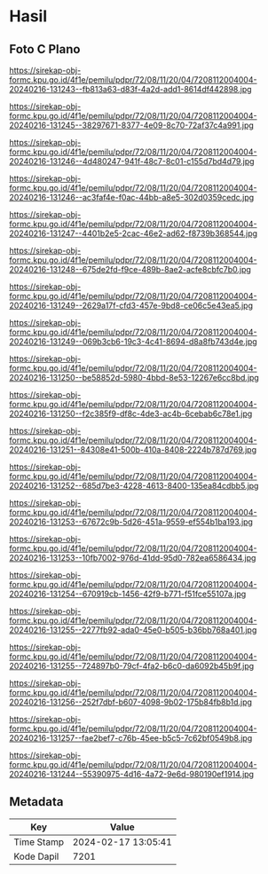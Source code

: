 # Hasil

## Foto C Plano

https://sirekap-obj-formc.kpu.go.id/4f1e/pemilu/pdpr/72/08/11/20/04/7208112004004-20240216-131243--fb813a63-d83f-4a2d-add1-8614df442898.jpg

https://sirekap-obj-formc.kpu.go.id/4f1e/pemilu/pdpr/72/08/11/20/04/7208112004004-20240216-131245--38297671-8377-4e09-8c70-72af37c4a991.jpg

https://sirekap-obj-formc.kpu.go.id/4f1e/pemilu/pdpr/72/08/11/20/04/7208112004004-20240216-131246--4d480247-941f-48c7-8c01-c155d7bd4d79.jpg

https://sirekap-obj-formc.kpu.go.id/4f1e/pemilu/pdpr/72/08/11/20/04/7208112004004-20240216-131246--ac3faf4e-f0ac-44bb-a8e5-302d0359cedc.jpg

https://sirekap-obj-formc.kpu.go.id/4f1e/pemilu/pdpr/72/08/11/20/04/7208112004004-20240216-131247--4401b2e5-2cac-46e2-ad62-f8739b368544.jpg

https://sirekap-obj-formc.kpu.go.id/4f1e/pemilu/pdpr/72/08/11/20/04/7208112004004-20240216-131248--675de2fd-f9ce-489b-8ae2-acfe8cbfc7b0.jpg

https://sirekap-obj-formc.kpu.go.id/4f1e/pemilu/pdpr/72/08/11/20/04/7208112004004-20240216-131249--2629a17f-cfd3-457e-9bd8-ce06c5e43ea5.jpg

https://sirekap-obj-formc.kpu.go.id/4f1e/pemilu/pdpr/72/08/11/20/04/7208112004004-20240216-131249--069b3cb6-19c3-4c41-8694-d8a8fb743d4e.jpg

https://sirekap-obj-formc.kpu.go.id/4f1e/pemilu/pdpr/72/08/11/20/04/7208112004004-20240216-131250--be58852d-5980-4bbd-8e53-12267e6cc8bd.jpg

https://sirekap-obj-formc.kpu.go.id/4f1e/pemilu/pdpr/72/08/11/20/04/7208112004004-20240216-131250--f2c385f9-df8c-4de3-ac4b-6cebab6c78e1.jpg

https://sirekap-obj-formc.kpu.go.id/4f1e/pemilu/pdpr/72/08/11/20/04/7208112004004-20240216-131251--84308e41-500b-410a-8408-2224b787d769.jpg

https://sirekap-obj-formc.kpu.go.id/4f1e/pemilu/pdpr/72/08/11/20/04/7208112004004-20240216-131252--685d7be3-4228-4613-8400-135ea84cdbb5.jpg

https://sirekap-obj-formc.kpu.go.id/4f1e/pemilu/pdpr/72/08/11/20/04/7208112004004-20240216-131253--67672c9b-5d26-451a-9559-ef554b1ba193.jpg

https://sirekap-obj-formc.kpu.go.id/4f1e/pemilu/pdpr/72/08/11/20/04/7208112004004-20240216-131253--10fb7002-976d-41dd-95d0-782ea6586434.jpg

https://sirekap-obj-formc.kpu.go.id/4f1e/pemilu/pdpr/72/08/11/20/04/7208112004004-20240216-131254--670919cb-1456-42f9-b771-f51fce55107a.jpg

https://sirekap-obj-formc.kpu.go.id/4f1e/pemilu/pdpr/72/08/11/20/04/7208112004004-20240216-131255--2277fb92-ada0-45e0-b505-b36bb768a401.jpg

https://sirekap-obj-formc.kpu.go.id/4f1e/pemilu/pdpr/72/08/11/20/04/7208112004004-20240216-131255--724897b0-79cf-4fa2-b6c0-da6092b45b9f.jpg

https://sirekap-obj-formc.kpu.go.id/4f1e/pemilu/pdpr/72/08/11/20/04/7208112004004-20240216-131256--252f7dbf-b607-4098-9b02-175b84fb8b1d.jpg

https://sirekap-obj-formc.kpu.go.id/4f1e/pemilu/pdpr/72/08/11/20/04/7208112004004-20240216-131257--fae2bef7-c76b-45ee-b5c5-7c62bf0549b8.jpg

https://sirekap-obj-formc.kpu.go.id/4f1e/pemilu/pdpr/72/08/11/20/04/7208112004004-20240216-131244--55390975-4d16-4a72-9e6d-980190ef1914.jpg


## Metadata

| Key        | Value               |
| ---------- | ------------------- |
| Time Stamp | 2024-02-17 13:05:41 |
| Kode Dapil | 7201                |



